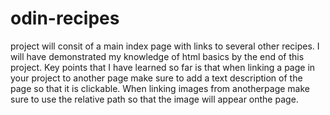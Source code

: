 # odin-recipes
project will consit of a main index page with links to several other recipes. 
I will have demonstrated my knowledge of html basics by the end of this project.
Key points that I have learned so far is that when linking a page in your project to another page make sure to add a 
text description of the page so that it is clickable. 
When linking images from anotherpage make sure to use the relative path so that the image will appear onthe page.
